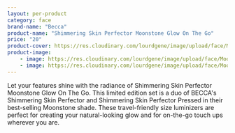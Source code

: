 ```yaml
---
layout: per-product
category: face
brand-name: "Becca"
product-name: "Shimmering Skin Perfector Moonstone Glow On The Go"
price: "20"
product-cover: https://res.cloudinary.com/lourdgene/image/upload/face/Moonstone%20Glow%20On%20The%20Go/moonstone-glow550x550.jpg
product-image:
    - image: https://res.cloudinary.com/lourdgene/image/upload/face/Moonstone%20Glow%20On%20The%20Go/moonstone-glow550x550.jpg
    - image: https://res.cloudinary.com/lourdgene/image/upload/face/Moonstone%20Glow%20On%20The%20Go/moonstone-glow-shade.jpg
---
```

Let your features shine with the radiance of Shimmering Skin Perfector Moonstone Glow On The Go. This limited edition set is a duo of BECCA's Shimmering Skin Perfector and Shimmering Skin Perfector Pressed in their best-selling Moonstone shade. These travel-friendly size luminizers are perfect for creating your natural-looking glow and for on-the-go touch ups wherever you are.

